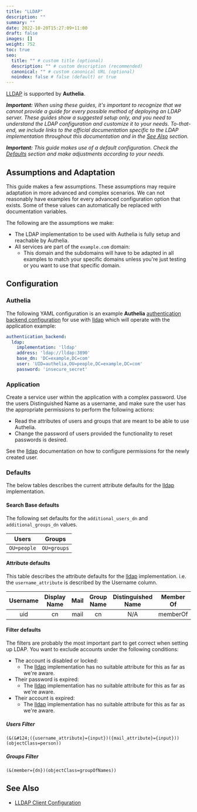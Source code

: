 ```yaml
---
title: "LLDAP"
description: ""
summary: ""
date: 2022-10-20T15:27:09+11:00
draft: false
images: []
weight: 752
toc: true
seo:
  title: "" # custom title (optional)
  description: "" # custom description (recommended)
  canonical: "" # custom canonical URL (optional)
  noindex: false # false (default) or true
---
```


[LLDAP] is supported by __Authelia__.

*__Important:__ When using these guides, it's important to recognize that we cannot provide a guide for every possible
method of deploying an LDAP server. These guides show a suggested setup only, and you need to understand the LDAP
configuration and customize it to your needs. To-that-end, we include links to the official documentation specific to
the LDAP implementation throughout this documentation and in the [See Also](#see-also) section.*

*__Important:__ This guide makes use of a default configuration. Check the [Defaults](#defaults) section
and make adjustments according to your needs.*

## Assumptions and Adaptation

This guide makes a few assumptions. These assumptions may require adaptation in more advanced and complex scenarios. We
can not reasonably have examples for every advanced configuration option that exists. Some of these values can
automatically be replaced with documentation variables.

The following are the assumptions we make:

- The LDAP implementation to be used with Authelia is fully setup and reachable by Authelia.
- All services are part of the `example.com` domain:
  - This domain and the subdomains will have to be adapted in all examples to match your specific domains unless you're
    just testing or you want to use that specific domain.

## Configuration

### Authelia

The following YAML configuration is an example __Authelia__ [authentication backend configuration] for use with
[lldap] which will operate with the application example:

```yaml {title="configuration.yml"}
authentication_backend:
  ldap:
    implementation: 'lldap'
    address: 'ldap://lldap:3890'
    base_dn: 'DC=example,DC=com'
    user: 'UID=authelia,OU=people,DC=example,DC=com'
    password: 'insecure_secret'
```

### Application

Create a service user within the application with a complex password. Use the users Distinguished Name as a username,
and make sure the user has the appropriate permissions to perform the following actions:

- Read the attributes of users and groups that are meant to be able to use Authelia.
- Change the password of users provided the functionality to reset passwords is desired.

See the [lldap] documentation on how to configure permissions for the newly created user.

### Defaults

The below tables describes the current attribute defaults for the [lldap] implementation.

#### Search Base defaults

The following set defaults for the `additional_users_dn` and `additional_groups_dn` values.

|    Users    |   Groups    |
|:-----------:|:-----------:|
| `OU=people` | `OU=groups` |

#### Attribute defaults

This table describes the attribute defaults for the [lldap] implementation. i.e. the `username_attribute` is described by
the Username column.

|    Username    | Display Name | Mail | Group Name | Distinguished Name | Member Of |
|:--------------:|:------------:|:----:|:----------:|:------------------:|:---------:|
|      uid       |      cn      | mail |     cn     |        N/A         | memberOf  |

#### Filter defaults

The filters are probably the most important part to get correct when setting up LDAP. You want to exclude accounts under
the following conditions:

- The account is disabled or locked:
  - The [lldap] implementation has no suitable attribute for this as far as we're aware.
- Their password is expired:
  - The [lldap] implementation has no suitable attribute for this as far as we're aware.
- Their account is expired:
  - The [lldap] implementation has no suitable attribute for this as far as we're aware.

##### Users Filter

```text
(&(&#124;({username_attribute}={input})({mail_attribute}={input}))(objectClass=person))
```

##### Groups Filter

```text
(&(member={dn})(objectClass=groupOfNames))
```

## See Also
- [LLDAP Client Configuration](https://github.com/lldap/lldap?tab=readme-ov-file#client-configuration)

[Authelia]: https://www.authelia.com
[lldap]: https://github.com/lldap/lldap
[authentication backend configuration]: ../../../configuration/first-factor/ldap.md
